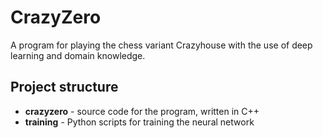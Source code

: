 # CrazyZero
A program for playing the chess variant Crazyhouse with the use of deep learning and domain knowledge.

## Project structure

- **crazyzero** - source code for the program, written in C++
- **training** - Python scripts for training the neural network
